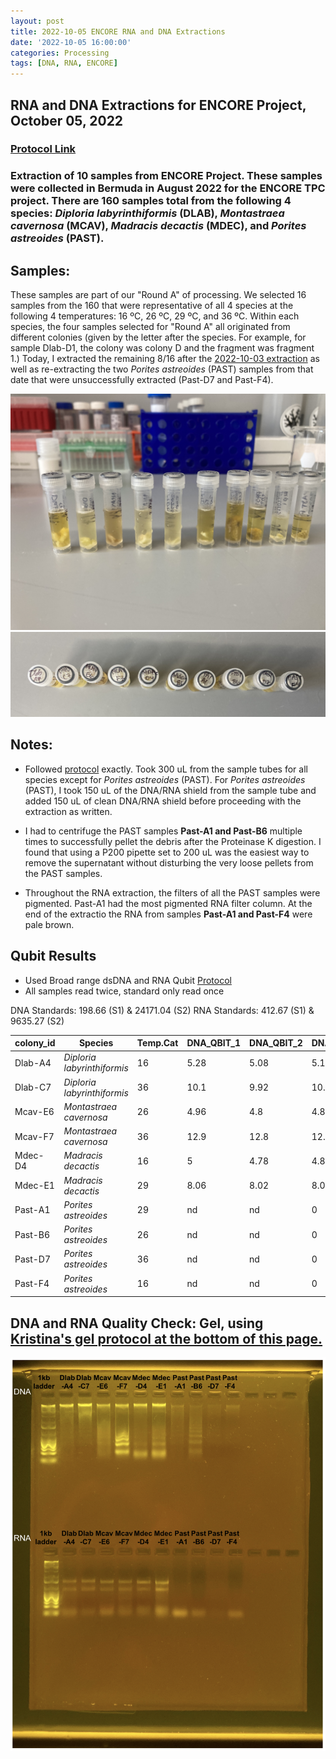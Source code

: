 ```yaml
---
layout: post
title: 2022-10-05 ENCORE RNA and DNA Extractions
date: '2022-10-05 16:00:00'
categories: Processing
tags: [DNA, RNA, ENCORE]
---
```


## RNA and DNA Extractions for ENCORE Project, October 05, 2022

### [Protocol Link](https://zdellaert.github.io/ZD_Putnam_Lab_Notebook/Protocols_Zymo_Quick_DNA_RNA_Miniprep_Plus/)

### Extraction of 10 samples from ENCORE Project. These samples were collected in Bermuda in August 2022 for the ENCORE TPC project. There are 160 samples total from the following 4 species: *Diploria labyrinthiformis* (DLAB), *Montastraea cavernosa* (MCAV), *Madracis decactis* (MDEC), and *Porites astreoides* (PAST).

## Samples:
These samples are part of our "Round A" of processing. We selected 16 samples from the 160 that were representative of all 4 species at the following 4 temperatures: 16 ºC, 26 ºC, 29 ºC, and 36 ºC. Within each species, the four samples selected for "Round A" all originated from different colonies (given by the letter after the species. For example, for sample Dlab-D1, the colony was colony D and the fragment was fragment 1.) Today, I extracted the remaining 8/16 after the [2022-10-03 extraction](https://zdellaert.github.io/ZD_Putnam_Lab_Notebook/ENCORE-RNA-DNA-Extractions-2022-10-03/) as well as re-extracting the two *Porites astreoides* (PAST) samples from that date that were unsuccessfully extracted (Past-D7 and Past-F4).

![22022-10-05-tubes.JPG](https://github.com/zdellaert/ZD_Putnam_Lab_Notebook/blob/master/images/samples/2022-10-05-tubes.JPG?raw=true)
![2022-10-05-caps.JPG](https://github.com/zdellaert/ZD_Putnam_Lab_Notebook/blob/master/images/samples/2022-10-05-caps.JPG?raw=true)

## Notes:
- Followed [protocol](https://zdellaert.github.io/ZD_Putnam_Lab_Notebook/Protocols_Zymo_Quick_DNA_RNA_Miniprep_Plus/) exactly. Took 300 uL from the sample tubes for all species except for *Porites astreoides* (PAST). For *Porites astreoides* (PAST), I took 150 uL of the DNA/RNA shield from the sample tube and added 150 uL of clean DNA/RNA shield before proceeding with the extraction as written.

- I had to centrifuge the PAST samples **Past-A1 and Past-B6** multiple times to successfully pellet the debris after the Proteinase K digestion. I found that using a P200 pipette set to 200 uL was the easiest way to remove the supernatant without disturbing the very loose pellets from the PAST samples.
- Throughout the RNA extraction, the filters of all the PAST samples were pigmented. Past-A1 had the most pigmented RNA filter column. At the end of the extractio the RNA from samples **Past-A1 and Past-F4** were pale brown.

## Qubit Results
 - Used Broad range dsDNA and RNA Qubit [Protocol](https://meschedl.github.io/MESPutnam_Open_Lab_Notebook/Qubit-Protocol/)
 - All samples read twice, standard only read once

 DNA Standards: 198.66 (S1) & 24171.04 (S2)
 RNA Standards: 412.67 (S1) & 9635.27 (S2)

| **colony_id** | **Species**                   | **Temp.Cat** | **DNA_QBIT_1** | **DNA_QBIT_2** | **DNA_QBIT_AVG** | **RNA_QBIT_1** | **RNA_QBIT_2** | **RNA_QBIT_AVG** |
|-----------|---------------------------|----------|------------|------------|--------------|------------|------------|--------------|
| Dlab-A4   | *Diploria labyrinthiformis* | 16       | 5.28       | 5.08       | 5.18         | 13.6       | 13.4       | 13.5         |
| Dlab-C7   | *Diploria labyrinthiformis* | 36       | 10.1       | 9.92       | 10.01        | 11.2       | 10.2       | 10.7         |
| Mcav-E6   | *Montastraea cavernosa*     | 26       | 4.96       | 4.8        | 4.88         | 11.8       | 11.4       | 11.6         |
| Mcav-F7   | *Montastraea cavernosa*     | 36       | 12.9       | 12.8       | 12.85        | 10.6       | 10.4       | 10.5         |
| Mdec-D4   | *Madracis decactis*         | 16       | 5          | 4.78       | 4.89         | 12.8       | 12.6       | 12.7         |
| Mdec-E1   | *Madracis decactis*         | 29       | 8.06       | 8.02       | 8.04         | 22.2       | 21.8       | 22           |
| Past-A1   | *Porites astreoides*        | 29       | nd         | nd         | 0            | 12.4       | 12         | 12.2         |
| Past-B6   | *Porites astreoides*        | 26       | nd         | nd         | 0            | nd         | nd         | 0            |
| Past-D7   | *Porites astreoides*        | 36       | nd         | nd         | 0            | nd         | nd         | 0            |
| Past-F4   | *Porites astreoides*        | 16       | nd         | nd         | 0            | nd         | nd         | 0            |


## DNA and RNA Quality Check: Gel, using [Kristina's gel protocol at the bottom of this page.](https://zdellaert.github.io/ZD_Putnam_Lab_Notebook/Protocols_Zymo_Quick_DNA_RNA_Miniprep_Plus/)

![2022-10-05-gel.JPG](https://github.com/zdellaert/ZD_Putnam_Lab_Notebook/blob/master/images/gels/2022-10-05-gel.JPG?raw=true)
